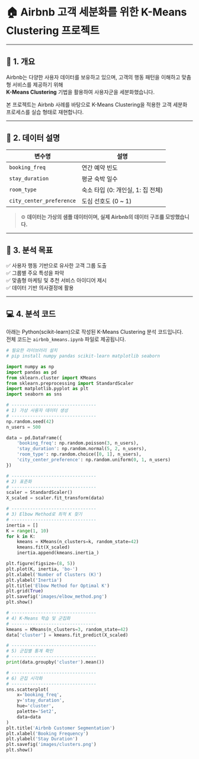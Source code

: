 # 🏠 Airbnb 고객 세분화를 위한 K-Means Clustering 프로젝트

---

## 📌 1. 개요

Airbnb는 다양한 사용자 데이터를 보유하고 있으며, 고객의 행동 패턴을 이해하고 맞춤형 서비스를 제공하기 위해  
**K-Means Clustering** 기법을 활용하여 사용자군을 세분화했습니다.

본 프로젝트는 Airbnb 사례를 바탕으로 K-Means Clustering을 적용한 고객 세분화 프로세스를 실습 형태로 재현합니다.

---

## 📂 2. 데이터 설명

| 변수명 | 설명 |
|--------|------|
| `booking_freq` | 연간 예약 빈도 |
| `stay_duration` | 평균 숙박 일수 |
| `room_type` | 숙소 타입 (0: 개인실, 1: 집 전체) |
| `city_center_preference` | 도심 선호도 (0 ~ 1) |

> ⚙️ **데이터는 가상의 샘플 데이터이며, 실제 Airbnb의 데이터 구조를 모방했습니다.**

---

## 🎯 3. 분석 목표

✅ 사용자 행동 기반으로 유사한 고객 그룹 도출  
✅ 그룹별 주요 특성을 파악  
✅ 맞춤형 마케팅 및 추천 서비스 아이디어 제시  
✅ 데이터 기반 의사결정에 활용

---

## 💻 4. 분석 코드

아래는 Python(scikit-learn)으로 작성된 K-Means Clustering 분석 코드입니다.  
전체 코드는 `airbnb_kmeans.ipynb` 파일로 제공됩니다.

```python
# 필요한 라이브러리 설치
# pip install numpy pandas scikit-learn matplotlib seaborn

import numpy as np
import pandas as pd
from sklearn.cluster import KMeans
from sklearn.preprocessing import StandardScaler
import matplotlib.pyplot as plt
import seaborn as sns

# --------------------------------
# 1) 가상 사용자 데이터 생성
# --------------------------------
np.random.seed(42)
n_users = 500

data = pd.DataFrame({
    'booking_freq': np.random.poisson(3, n_users),
    'stay_duration': np.random.normal(5, 2, n_users),
    'room_type': np.random.choice([0, 1], n_users),
    'city_center_preference': np.random.uniform(0, 1, n_users)
})

# --------------------------------
# 2) 표준화
# --------------------------------
scaler = StandardScaler()
X_scaled = scaler.fit_transform(data)

# --------------------------------
# 3) Elbow Method로 최적 K 찾기
# --------------------------------
inertia = []
K = range(1, 10)
for k in K:
    kmeans = KMeans(n_clusters=k, random_state=42)
    kmeans.fit(X_scaled)
    inertia.append(kmeans.inertia_)

plt.figure(figsize=(8, 5))
plt.plot(K, inertia, 'bo-')
plt.xlabel('Number of Clusters (K)')
plt.ylabel('Inertia')
plt.title('Elbow Method for Optimal K')
plt.grid(True)
plt.savefig('images/elbow_method.png')
plt.show()

# --------------------------------
# 4) K-Means 학습 및 군집화
# --------------------------------
kmeans = KMeans(n_clusters=3, random_state=42)
data['cluster'] = kmeans.fit_predict(X_scaled)

# --------------------------------
# 5) 군집별 통계 확인
# --------------------------------
print(data.groupby('cluster').mean())

# --------------------------------
# 6) 군집 시각화
# --------------------------------
sns.scatterplot(
    x='booking_freq',
    y='stay_duration',
    hue='cluster',
    palette='Set2',
    data=data
)
plt.title('Airbnb Customer Segmentation')
plt.xlabel('Booking Frequency')
plt.ylabel('Stay Duration')
plt.savefig('images/clusters.png')
plt.show()
